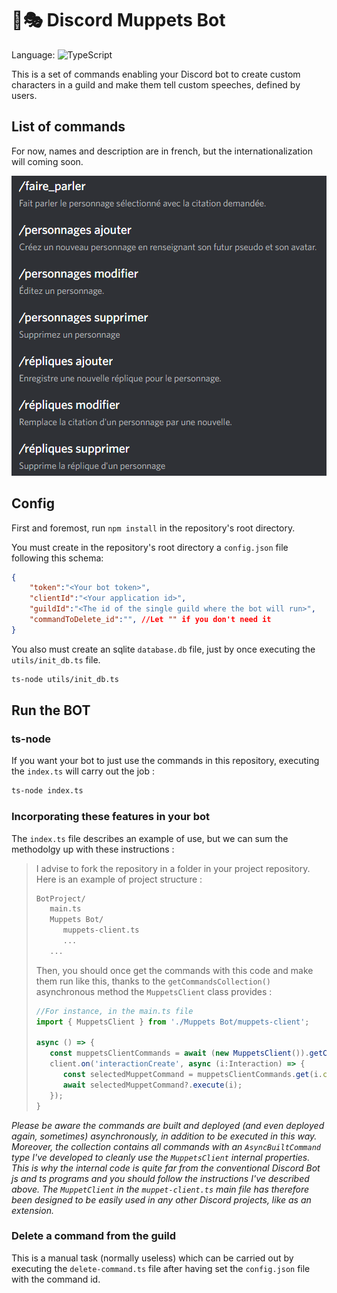 # 🤖🎭 Discord Muppets Bot

Language: ![TypeScript](https://img.shields.io/badge/TypeScript-black?style=flat&logo=typescript)

This is a set of commands enabling your Discord bot to create custom characters in a guild and make them tell custom speeches, defined by users.

## List of commands

For now, names and description are in french, but the internationalization will coming soon.

![Commands List](./assets/commands_screenshot.png)

## Config

First and foremost, run `npm install` in the repository's root directory.

You must create in the repository's root directory a `config.json` file following this schema:

```json
{
    "token":"<Your bot token>",
    "clientId":"<Your application id>",
    "guildId":"<The id of the single guild where the bot will run>",
    "commandToDelete_id":"", //Let "" if you don't need it
}
```

You also must create an sqlite `database.db` file, just by once executing the `utils/init_db.ts` file.

```bash
ts-node utils/init_db.ts
```

## Run the BOT

### ts-node

If you want your bot to just use the commands in this repository, executing the `index.ts` will carry out the job :

```bash
ts-node index.ts
```

### Incorporating these features in your bot

The `index.ts` file describes an example of use, but we can sum the methodolgy up with these instructions :

> I advise to fork the repository in a folder in your project repository. Here is an example of project structure :  
>
> ```bash
> BotProject/
>    main.ts
>    Muppets Bot/
>       muppets-client.ts
>       ...
>    ...
> ```
>
> Then, you should once get the commands with this code and make them run like this, thanks to the `getCommandsCollection()` asynchronous method the `MuppetsClient` class provides :
> ```ts
> //For instance, in the main.ts file
> import { MuppetsClient } from './Muppets Bot/muppets-client';
>
> async () => {
>    const muppetsClientCommands = await (new MuppetsClient()).getCommandsCollection();
>    client.on('interactionCreate', async (i:Interaction) => {
>       const selectedMuppetCommand = muppetsClientCommands.get(i.commandName);
>       await selectedMuppetCommand?.execute(i);
>    });
> }
> ```

_Please be aware the commands are built and deployed (and even deployed again, sometimes) asynchronously, in addition to be executed in this way. Moreover, the collection contains all commands with an `AsyncBuiltCommand` type I've developed to cleanly use the `MuppetsClient` internal properties. This is why the internal code is quite far from the conventional Discord Bot js and ts programs and you should follow the instructions I've described above. The `MuppetClient` in the `muppet-client.ts` main file has therefore been designed to be easily used in any other Discord projects, like as an extension._

### Delete a command from the guild

This is a manual task (normally useless) which can be carried out by executing the `delete-command.ts` file after having set the `config.json` file with the command id.
